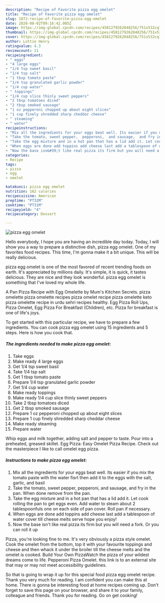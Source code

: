 ```yaml
---
description: "Recipe of Favorite pizza egg omelet"
title: "Recipe of Favorite pizza egg omelet"
slug: 1872-recipe-of-favorite-pizza-egg-omelet
date: 2020-08-02T09:16:42.005Z
image: https://img-global.cpcdn.com/recipes/4581279262048256/751x532cq70/pizza-egg-omelet-recipe-main-photo.jpg
thumbnail: https://img-global.cpcdn.com/recipes/4581279262048256/751x532cq70/pizza-egg-omelet-recipe-main-photo.jpg
cover: https://img-global.cpcdn.com/recipes/4581279262048256/751x532cq70/pizza-egg-omelet-recipe-main-photo.jpg
author: Lottie Henry
ratingvalue: 4.3
reviewcount: 11
recipeingredient:
- " eggs"
- "4 large eggs"
- "1/4 tsp sweet basil"
- "1/4 tsp salt"
- "1 tbsp tomato paste"
- "1/4 tsp granulated garlic powder"
- "1/4 cup water"
- " toppings"
- "1/4 cup slice thinly sweet peppers"
- "2 tbsp tomatoes diced"
- "2 tbsp smoked sausage"
- "1 oz pepperoni chopped up about eight slices"
- "1 cup finely shredded sharp cheddar cheese"
- " steaming"
- " water"
recipeinstructions:
- "Mix all the ingredients for your eggs beat well. Its easier if you mix the tomato paste with the water fisrt then add it to the eggs with the salt, garlic, and basil"
- "Take the tomato, sweet pepper,  pepperoni,  and sausage,  and fry in the pan. When done remove from the pan."
- "Take the egg mixture and in a hot pan that has a lid add it. Let cook rolling the pan to get eggs even. Add water to steam about 2 tablespoonfuls one on each side of pan cover. Roll pan if necessary."
- "When eggs are done add toppins add cheese last add a tablespoon of water cover till cheese melts serve hope you enjoy!"
- "Now the base isn&#39;t like real pizza its firm but you will need a fork. Or you can roll it up"
categories:
- Recipe
tags:
- pizza
- egg
- omelet

katakunci: pizza egg omelet 
nutrition: 162 calories
recipecuisine: American
preptime: "PT32M"
cooktime: "PT31M"
recipeyield: "4"
recipecategory: Dessert

---
```



![pizza egg omelet](https://img-global.cpcdn.com/recipes/4581279262048256/751x532cq70/pizza-egg-omelet-recipe-main-photo.jpg)

Hello everybody, I hope you are having an incredible day today. Today, I will show you a way to prepare a distinctive dish, pizza egg omelet. One of my favorites food recipes. This time, I'm gonna make it a bit unique. This will be really delicious.

pizza egg omelet is one of the most favored of recent trending foods on earth. It's appreciated by millions daily. It's simple, it is quick, it tastes delicious. They are nice and they look wonderful. pizza egg omelet is something that I've loved my whole life.

A Pan Pizza Recipe with Egg Omelette by Mum&#39;s Kitchen Secrets. pizza omelette pizza omelette recipes pizza omelet recipe pizza omelette keto pizza omelette recipe in urdu sehri recipes healthy. Egg Pizza Roll Ups, Pizza Omelet, Egg Pizza For Breakfast (Children), etc. Pizza for breakfast is one of life&#39;s joys.


To get started with this particular recipe, we have to prepare a few ingredients. You can cook pizza egg omelet using 15 ingredients and 5 steps. Here is how you cook that.

<!--inarticleads1-->

##### The ingredients needed to make pizza egg omelet:

1. Take  eggs
1. Make ready 4 large eggs
1. Get 1/4 tsp sweet basil
1. Take 1/4 tsp salt
1. Get 1 tbsp tomato paste
1. Prepare 1/4 tsp granulated garlic powder
1. Get 1/4 cup water
1. Make ready  toppings
1. Make ready 1/4 cup slice thinly sweet peppers
1. Take 2 tbsp tomatoes diced
1. Get 2 tbsp smoked sausage
1. Prepare 1 oz pepperoni chopped up about eight slices
1. Prepare 1 cup finely shredded sharp cheddar cheese
1. Make ready  steaming
1. Prepare  water


Whip eggs and milk together, adding salt and pepper to taste. Pour into a preheated, greased skillet. Egg Pizza: Easy Omelet Pizza Recipe. Check out the masterpiece I like to call omelet egg pizza. 

<!--inarticleads2-->

##### Instructions to make pizza egg omelet:

1. Mix all the ingredients for your eggs beat well. Its easier if you mix the tomato paste with the water fisrt then add it to the eggs with the salt, garlic, and basil
1. Take the tomato, sweet pepper,  pepperoni,  and sausage,  and fry in the pan. When done remove from the pan.
1. Take the egg mixture and in a hot pan that has a lid add it. Let cook rolling the pan to get eggs even. Add water to steam about 2 tablespoonfuls one on each side of pan cover. Roll pan if necessary.
1. When eggs are done add toppins add cheese last add a tablespoon of water cover till cheese melts serve hope you enjoy!
1. Now the base isn&#39;t like real pizza its firm but you will need a fork. Or you can roll it up


Pizza, you&#39;re looking fine to me. It&#39;s very obviously a pizza style omelet. Cook the omelet from the bottom, top it with your favourite toppings and cheese and then whack it under the broiler till the cheese melts and the omelet is cooked. Build Your Own PizzaWatch the pizza of your wildest dreams come to life. Pepperoni Pizza Omelet. this link is to an external site that may or may not meet accessibility guidelines. 

So that is going to wrap it up for this special food pizza egg omelet recipe. Thank you very much for reading. I am confident you can make this at home. There is gonna be interesting food at home recipes coming up. Don't forget to save this page on your browser, and share it to your family, colleague and friends. Thank you for reading. Go on get cooking!
